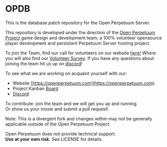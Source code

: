 # OPDB
This is the database patch repository for the Open Perpetuum Server.  

This repository is developed under the direction of the [Open Perpetuum Project](https://openperpetuum.com) game design and development team; a 100% volunteer opensource player development and persistant Perpetuum Server hosting project.

To join the Team, find our call for volunteers on our website [here!](https://openperpetuum.com/volunteer-tech)
Where you will also find our [Volunteer Survey](https://forms.gle/V7B5zNAFCFmSLLxt6).
If you have any questions about joining the team hit us up on [discord](https://discord.gg/e4gH9Ff)!

To see what we are working on acquaint yourself with our:
 - Website [https://openperpetuum.com](https://openperpetuum.com)
 - Project Kanban [Board](https://github.com/OpenPerpetuum/OP-Project)
 - [Discord](https://discord.gg/e4gH9Ff)

To contribute: join the team and we will get you up and running.  
Or show us your moxie and submit a pull request!

Note:
This is a divergent fork and changes within may not be generally applicable outside of the Open Perpetuum Project.  

Open Perpetuum does not provide technical support.  
**Use at your own risk.**  See LICENSE for details.  